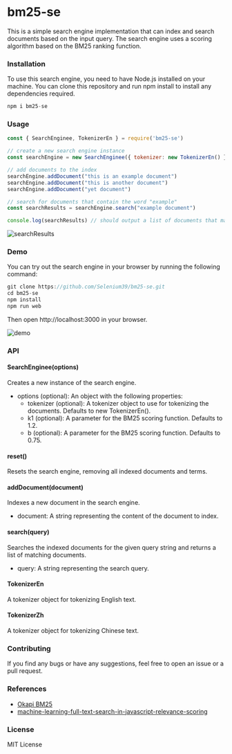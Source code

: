 # bm25-se
This is a simple search engine implementation that can index and search documents based on the input query. The search engine uses a scoring algorithm based on the BM25 ranking function.

### Installation

To use this search engine, you need to have Node.js installed on your machine. You can clone this repository and run npm install to install any dependencies required.
```js
npm i bm25-se
```

### Usage

```js
const { SearchEnginee, TokenizerEn } = require('bm25-se')

// create a new search engine instance
const searchEngine = new SearchEnginee({ tokenizer: new TokenizerEn() })

// add documents to the index
searchEngine.addDocument("this is an example document")
searchEngine.addDocument("this is another document")
searchEngine.addDocument("yet document")

// search for documents that contain the word "example"
const searchResults = searchEngine.search("example document")

console.log(searchResults) // should output a list of documents that match the query, ordered by relevance
```
![searchResults](https://user-images.githubusercontent.com/29670394/224546087-9ddfd623-e08d-4fb9-be13-0bf859a3e84e.png)

### Demo
You can try out the search engine in your browser by running the following command:
```js
git clone https://github.com/Selenium39/bm25-se.git 
cd bm25-se
npm install
npm run web
```
Then open http://localhost:3000 in your browser.

![demo](https://user-images.githubusercontent.com/29670394/224546359-77678184-4d32-4b93-9aa0-02de992f1ba4.png)

### API

#### SearchEnginee(options)
Creates a new instance of the search engine.

- options (optional): An object with the following properties:
    - tokenizer (optional): A tokenizer object to use for tokenizing the documents. Defaults to new TokenizerEn().
    - k1 (optional): A parameter for the BM25 scoring function. Defaults to 1.2.
    - b (optional): A parameter for the BM25 scoring function. Defaults to 0.75.
#### reset()
Resets the search engine, removing all indexed documents and terms.

#### addDocument(document)
Indexes a new document in the search engine.
- document: A string representing the content of the document to index.

#### search(query)
Searches the indexed documents for the given query string and returns a list of matching documents.
- query: A string representing the search query.

#### TokenizerEn
A tokenizer object for tokenizing English text.

#### TokenizerZh
A tokenizer object for tokenizing Chinese text.

### Contributing
If you find any bugs or have any suggestions, feel free to open an issue or a pull request.

### References
- [Okapi BM25](https://en.wikipedia.org/wiki/Okapi_BM25)
- [machine-learning-full-text-search-in-javascript-relevance-scoring](https://burakkanber.com/blog/machine-learning-full-text-search-in-javascript-relevance-scoring/)

### License
MIT License